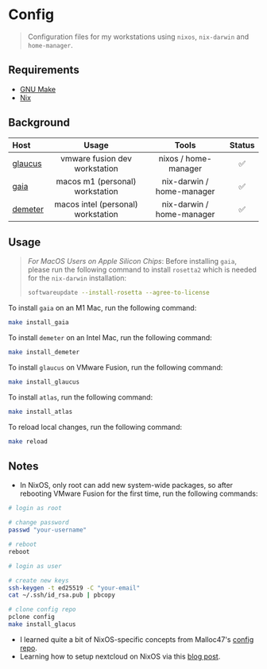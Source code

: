 # Config
> Configuration files for my workstations using `nixos`, `nix-darwin` and `home-manager`.

## Requirements

- [GNU Make](https://www.gnu.org/software/make/)
- [Nix](https://nixos.org/download.html)

## Background

| Host                                                       | Usage                              | Tools                      | Status |
| :--------------------------------------------------------- | :--------------------------------: | :------------------------: | :------: |
| [glaucus](https://en.wikipedia.org/wiki/Glaucus)           | vmware fusion dev workstation      | nixos / home-manager       | ✅ |
| [gaia](https://en.wikipedia.org/wiki/Gaia)                 | macos m1 (personal) workstation    | nix-darwin / home-manager  | ✅ |
| [demeter](https://en.wikipedia.org/wiki/Demeter)           | macos intel (personal) workstation | nix-darwin / home-manager  | ✅ |

## Usage
> *For MacOS Users on Apple Silicon Chips*:
> Before installing `gaia`, please run the following command to install `rosetta2` which is needed for the `nix-darwin` installation:
> ```bash
> softwareupdate --install-rosetta --agree-to-license
> ```

To install `gaia` on an M1 Mac, run the following command:
```bash
make install_gaia
```

To install `demeter` on an Intel Mac, run the following command:
```bash
make install_demeter
```

To install `glaucus` on VMware Fusion, run the following command:
```bash
make install_glaucus
```

To install `atlas`, run the following command:
```bash
make install_atlas
```

To reload local changes, run the following command:
```bash
make reload
```

## Notes
- In NixOS, only root can add new system-wide packages, so after rebooting VMware Fusion for the first time, run the following commands:
```bash
# login as root

# change password
passwd "your-username"

# reboot
reboot

# login as user

# create new keys
ssh-keygen -t ed25519 -C "your-email"
cat ~/.ssh/id_rsa.pub | pbcopy

# clone config repo
pclone config
make install_glacus
```
- I learned quite a bit of NixOS-specific concepts from Malloc47's [config repo](https://github.com/malloc47/config).
- Learning how to setup nextcloud on NixOS via this [blog post](https://jacobneplokh.com/how-to-setup-nextcloud-on-nixos/).
